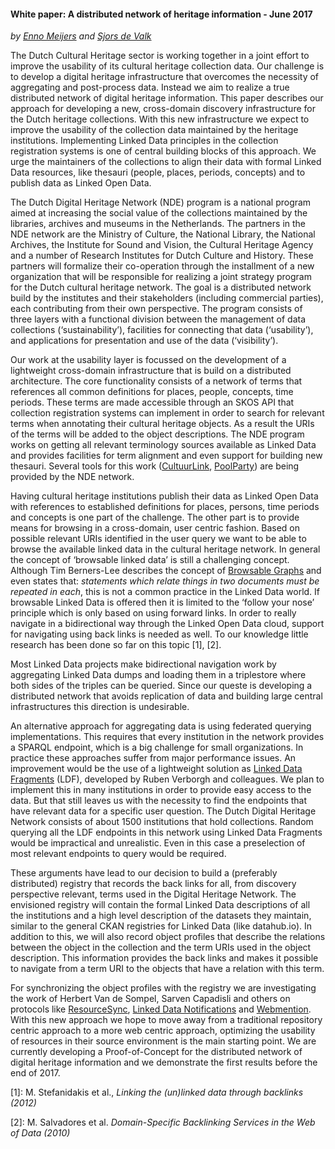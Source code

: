 #### White paper: A distributed network of heritage information - June 2017
_by [Enno Meijers](mailto:enno.meijers@kb.nl) and [Sjors de Valk](mailto:sjors@sjorsdevalk.nl)_

The Dutch Cultural Heritage sector is working together in a joint effort to improve the usability of its cultural heritage collection data. Our challenge is to develop a digital heritage infrastructure that overcomes the necessity of aggregating and post-process data. Instead we aim to realize a true distributed network of digital heritage information. This paper describes our approach for developing a new, cross-domain discovery infrastructure for the Dutch heritage collections. With this new infrastructure we expect to improve the usability of the collection data maintained by the heritage institutions. Implementing Linked Data principles in the collection registration systems is one of central building blocks of this approach. We urge the maintainers of the collections to align their data with formal Linked Data resources, like thesauri (people, places, periods, concepts) and to publish data as Linked Open Data.

The Dutch Digital Heritage Network (NDE) program is a national program aimed at increasing the social value of the collections maintained by the libraries, archives and museums in the Netherlands. The partners in the NDE network are the Ministry of Culture, the National Library, the National Archives, the Institute for Sound and Vision, the Cultural Heritage Agency and a number of Research Institutes for Dutch Culture and History. These partners will formalize their co-operation through the installment of a new organization that will be responsible for realizing a joint strategy program for the Dutch cultural heritage network. The goal is a distributed network build by the institutes and their stakeholders (including commercial parties), each contributing from their own perspective. The program consists of three layers with a functional division between the management of data collections (‘sustainability’), facilities for connecting that data (‘usability’), and applications for presentation and use of the data (‘visibility’).

Our work at the usability layer is focussed on the development of a lightweight cross-domain infrastructure that is build on a distributed architecture. The core functionality consists of a network of terms that references all common definitions for places, people, concepts, time periods. These terms are made accessible through an SKOS API that collection registration systems can implement in order to search for relevant terms when annotating their cultural heritage objects. As a result the URIs of the terms will be added to the object descriptions. The NDE program works on getting all relevant terminology sources available as Linked Data and provides facilities for term alignment and even support for building new thesauri. Several tools for this work ([CultuurLink][l1], [PoolParty][l2]) are being provided by the NDE network.

Having cultural heritage institutions publish their data as Linked Open Data with references to established definitions for places, persons, time periods and concepts is one part of the challenge. The other part is to provide means for browsing in a cross-domain, user centric fashion. Based on possible relevant URIs identified in the user query we want to be able to browse the available linked data in the cultural heritage network. In general the concept of ‘browsable linked data’ is still a challenging concept. Although Tim Berners-Lee describes the concept of [Browsable Graphs][l3] and even states that: _statements which relate things in two documents must be repeated in each_, this is not a common practice in the Linked Data world. If browsable Linked Data is offered then it is limited to the ‘follow your nose’ principle which is only based on using forward links. In order to really navigate in a bidirectional way through the Linked Open Data cloud, support for navigating using back links is needed as well. To our knowledge little research has been done so far on this topic [1], [2].  

Most Linked Data projects make bidirectional navigation work by aggregating Linked Data dumps and loading them in a triplestore where both sides of the triples can be queried. Since our queste is developing a distributed network that avoids replication of data and building large central infrastructures this direction is undesirable.

An alternative approach for aggregating data is using federated querying implementations. This requires that every institution in the network provides a SPARQL endpoint, which is a big challenge for small organizations. In practice these approaches suffer from major performance issues. An improvement would be the use of a lightweight solution as [Linked Data Fragments][l4] (LDF), developed by Ruben Verborgh and colleagues. We plan to implement this in many institutions in order to provide easy access to the data. But that still leaves us with the necessity to find the endpoints that have relevant data for a specific user question. The Dutch Digital Heritage Network consists of about 1500 institutions that hold collections. Random querying all the LDF endpoints in this network using Linked Data Fragments would be impractical and unrealistic. Even in this case a preselection of most relevant endpoints to query would be required.

These arguments have lead to our decision to build a (preferably distributed) registry that records the back links for all, from discovery perspective relevant, terms used in the Digital Heritage Network. The envisioned registry will contain the formal Linked Data descriptions of all the institutions and a high level description of the datasets they maintain, similar to the general CKAN registries for Linked Data (like datahub.io). In addition to this, we will also record object profiles that describe the relations between the object in the collection and the term URIs used in the object description. This information provides the back links and makes it possible to navigate from a term URI to the objects that have a relation with this term.

For synchronizing the object profiles with the registry we are investigating the work of Herbert Van de Sompel, Sarven Capadisli and others on protocols like [ResourceSync][l5], [Linked Data Notifications][l6] and [Webmention][l7]. With this new approach we hope to move away from a traditional repository centric approach to a more web centric approach, optimizing the usability of resources in their source environment is the main starting point. We are currently developing a Proof-of-Concept for the distributed network of digital heritage information and we demonstrate the first results before the end of 2017.

[l1]: http://cultuurlink.beeldengeluid.nl
[l2]: https://www.poolparty.biz/
[l3]: https://www.w3.org/DesignIssues/LinkedData.html
[l4]: http://linkeddatafragments.org/
[l5]: http://www.openarchives.org/rs/1.1/resourcesync
[l6]: https://www.w3.org/TR/ldn/
[l7]: https://www.w3.org/TR/webmention/

[1]: M. Stefanidakis et al., _Linking the (un)linked data through backlinks (2012)_

[2]: M. Salvadores et al. _Domain-Specific Backlinking Services in the Web of Data (2010)_
